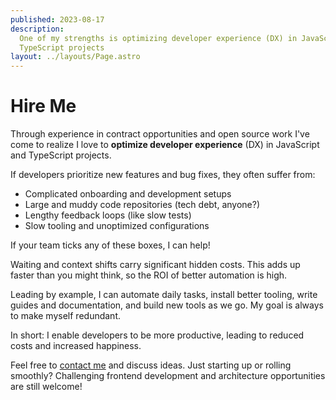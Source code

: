 ```yaml
---
published: 2023-08-17
description:
  One of my strengths is optimizing developer experience (DX) in JavaScript and
  TypeScript projects
layout: ../layouts/Page.astro
---
```


# Hire Me

Through experience in contract opportunities and open source work I've come to
realize I love to **optimize developer experience** (DX) in JavaScript and
TypeScript projects.

If developers prioritize new features and bug fixes, they often suffer from:

- Complicated onboarding and development setups
- Large and muddy code repositories (tech debt, anyone?)
- Lengthy feedback loops (like slow tests)
- Slow tooling and unoptimized configurations

If your team ticks any of these boxes, I can help!

Waiting and context shifts carry significant hidden costs. This adds up faster
than you might think, so the ROI of better automation is high.

Leading by example, I can automate daily tasks, install better tooling, write
guides and documentation, and build new tools as we go. My goal is always to
make myself redundant.

In short: I enable developers to be more productive, leading to reduced costs
and increased happiness.

Feel free to [contact me][1] and discuss ideas. Just starting up or rolling
smoothly? Challenging frontend development and architecture opportunities are
still welcome!

[1]: /
